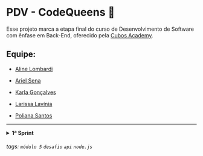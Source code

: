 # PDV - CodeQueens 👑

Esse projeto marca a etapa final do curso de Desenvolvimento de Software com ênfase em Back-End, oferecido pela <a href="https://cubos.academy/?utm_term=cubos%20academy&utm_campaign=Conversion+-+Search+-+Branding+-+Cubos+Academy&utm_source=google&utm_medium=cpc&hsa_acc=6320525513&hsa_cam=18154121427&hsa_grp=141084695032&hsa_ad=618464016440&hsa_src=g&hsa_tgt=kwd-1212716925774&hsa_kw=cubos%20academy&hsa_mt=e&hsa_net=adwords&hsa_ver=3&gclid=CjwKCAjwyY6pBhA9EiwAMzmfwZznm0pCci8QyZMBU_L5s_fvzJaukZDPH-qlJGh8Zg6eT7xi21ozyBoCLfkQAvD_BwE">Cubos Academy</a>.

## Equipe: 

- <a href="https://www.linkedin.com/in/aline-lombardi/">Aline Lombardi</a>

- <a href="https://www.linkedin.com/in/arielsena27/">Ariel Sena</a>

- <a href="https://www.linkedin.com/in/karla-goncalves-s/">Karla Gonçalves</a>

- <a href="https://www.linkedin.com/in/larissalaviniaba/">Larissa Lavínia</a>

- <a href="https://www.linkedin.com/in/polianams/">Poliana Santos</a>

---

<details>
<summary><b> 1ª Sprint </b></summary>
<br>

<details>
<summary><b> Escopo do projeto</b></summary>

### O que o usuário não logado poderá fazer:

- Listar categorias;
- Cadastrar usuário;
- Efetuar login.


### O que o usuário logado poderá fazer:

- Detalhar perfil do usuário, ou seja, visualizar os dados do seu perfil;
- Editar/Atualizar informações do perfil.

---
<br/>

**Importante 1:** Sempre que a validação de uma requisição falhar, responder com código de erro e mensagem adequada à situação.

**Importante 2:** Para endpoints de cadastro/atualização os objetos de requisição devem conter as propriedades equivalentes as colunas das tabelas.

**Exemplo:**

```javascript
// Corpo da requisição para cadastro de usuário (body)
{
    "nome": "José",
    "email": "jose@email.com",
    "senha": "jose"
}
```
## **Status Codes**

Possíveis **_status codes_** esperados como resposta da API.

```javascript
// 200 (OK) = requisição bem sucedida
// 201 (Created) = requisição bem sucedida e algo foi criado
// 204 (No Content) = requisição bem sucedida, sem conteúdo no corpo da resposta
// 400 (Bad Request) = o servidor não entendeu a requisição pois está com uma sintaxe/formato inválido
// 401 (Unauthorized) = o usuário não está autenticado (logado)
// 403 (Forbidden) = o usuário não tem permissão de acessar o recurso solicitado
// 404 (Not Found) = o servidor não pode encontrar o recurso solicitado
// 500 (Internal Server Error) = erro inesperado do servidor
```
## Banco de Dados:

- Criar um banco de dados PostGreSQL chamado `pdv`.
- Deverá conter as seguintes tabelas:

### 1 - Tabela de usuários:

- **id** (autoincremento);

- **nome** (texto);

- **email** (campo único);

- **senha** (texto).

### 2 - Tabela de categorias:

- **id** (autoincremento);

- **descrição** (texto);

- Cadastrar categorias na tabela.

## Endpoints

### GET - Listar Categorias ( /categoria )

### Dados enviados:

- Nenhum! Não é necessário.

### Dados retornados:

- Lista com as categorias previamente cadastradas no banco de dados.

---

### POST - Cadastrar Usuário  ( /usuario )

### Dados enviados:

Os dados serão enviados por requisição por meio do body:

- **nome**;
- **email**;
- **senha**.

### Dados retornados:

- Sucesso / erro.

### Objetivos Gerais

- Validar nome, email e a senha;
- Verificar se o email já existe no banco de dados;
- Criptografar a senha;
- Cadastrar o usuário no banco de dados;
- Retornar o nome do usuário e email ou uma mensagem de sucesso.
---

### POST - Login ( /login )

### Dados enviados:

Os dados serão enviados por requisição por meio do body:

- **email**;
- **senha**.

### Dados retornados:

- Sucesso / erro;
- **nome**, **email** e **token**.

### Objetivos Gerais

- Validar email e a senha;
- Buscar o usuário no banco de dados;
- Verificar se a senha informada está correta;
- Gerar o token de autenticação;
- Retornar os dados do usuário (nome, email e token).

---

### **GET - Detalhar Perfil do usuário logado ( /usuario )

### Dados enviados:

- **token** (que terá id do usuário logado);

### Dados retornados:

- **id**;
- **nome**;
- **email**.

### Objetivos Gerais

- Validar o token do usuario logado;
- Buscar o cadastro do usuário com a informação do token (com o token é possível obter os dados do usuário);
- Retornar os dados do usuário.

---
### PUT - Editar perfil do usuário ( /usuario )

### Dados enviados:

- **token** (que terá id do usuário logado);

#### Enviar os seguintes dados pelo body:

- **nome**;
- **email**;
- **senha**.

### Dados retornados:

- **id**;
- **nome**;
- **email**.

### Objetivos Gerais

- Validar o token do usuário logado;
- Validar os campos informados no body da requisição;
- Buscar o cadastro do usuário com a informação do token (com o token é possível obter os dados do usuário);
- Verificar se o email novo é único;
- Criptografar a nova senha caso seja modificada;
- Modificar o banco de dados com os novos dados do usuário.

---

## Deploy

- Fazer o deploy;
- Disponibilizar a URL.

</details>
</details>

###### tags: `módulo 5` `desafio` `api` `node.js`
